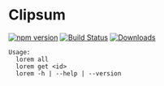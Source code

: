 # Clipsum

[![npm version][npmimg]][npm]
[![Build Status][travisimg]][travis]
[![Downloads][downloadsimg]][downloads]

    Usage:
      lorem all
      lorem get <id>
      lorem -h | --help | --version


[npmimg]: https://img.shields.io/npm/v/clipsum.svg
[npm]: https://www.npmjs.org/package/clipsum
[travisimg]: https://api.travis-ci.org/nerdfiles/clipsum.svg
[travis]: https://travis-ci.org/nerdfiles/clipsum
[downloadsimg]: https://img.shields.io/npm/dt/clipsum.svg
[downloads]: https://nodei.co/npm/clipsum

